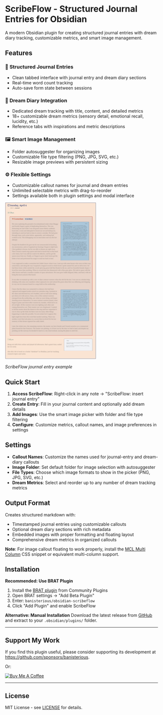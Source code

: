 # ScribeFlow - Structured Journal Entries for Obsidian

A modern Obsidian plugin for creating structured journal entries with dream diary tracking, customizable metrics, and smart image management.

## Features

### 📝 **Structured Journal Entries**
- Clean tabbed interface with journal entry and dream diary sections
- Real-time word count tracking
- Auto-save form state between sessions

### 🌙 **Dream Diary Integration**
- Dedicated dream tracking with title, content, and detailed metrics
- 18+ customizable dream metrics (sensory detail, emotional recall, lucidity, etc.)
- Reference tabs with inspirations and metric descriptions

### 🖼️ **Smart Image Management**
- Folder autosuggester for organizing images
- Customizable file type filtering (PNG, JPG, SVG, etc.)
- Resizable image previews with persistent sizing

### ⚙️ **Flexible Settings**
- Customizable callout names for journal and dream entries
- Unlimited selectable metrics with drag-to-reorder
- Settings available both in plugin settings and modal interface

<p align="left">
  <img src="docs/images/scribeflow-journal-entry-01.png" alt="ScribeFlow journal entry example" width="300"/>
</p>

<p align="left"><em>ScribeFlow journal entry example</em></p>

## Quick Start

1. **Access ScribeFlow**: Right-click in any note → "ScribeFlow: insert journal entry"
2. **Create Entry**: Fill in your journal content and optionally add dream details
3. **Add Images**: Use the smart image picker with folder and file type filtering
4. **Configure**: Customize metrics, callout names, and image preferences in settings

## Settings

- **Callout Names**: Customize the names used for journal-entry and dream-diary callouts
- **Image Folder**: Set default folder for image selection with autosuggester
- **File Types**: Choose which image formats to show in the picker (PNG, JPG, SVG, etc.)
- **Dream Metrics**: Select and reorder up to any number of dream tracking metrics

## Output Format

Creates structured markdown with:
- Timestamped journal entries using customizable callouts
- Optional dream diary sections with rich metadata
- Embedded images with proper formatting and floating layout
- Comprehensive dream metrics in organized callouts

**Note**: For image callout floating to work properly, install the [MCL Multi Column](https://github.com/ckRobinson/multi-column-markdown) CSS snippet or equivalent multi-column support.

## Installation

**Recommended: Use BRAT Plugin**
1. Install the [BRAT plugin](https://github.com/TfTHacker/obsidian42-brat) from Community Plugins
2. Open BRAT settings → "Add Beta Plugin"
3. Enter: `banisterious/obsidian-scribeflow`
4. Click "Add Plugin" and enable ScribeFlow

**Alternative: Manual Installation**
Download the latest release from [GitHub](https://github.com/banisterious/obsidian-scribeflow/releases) and extract to your `.obsidian/plugins/` folder.

---

## Support My Work

If you find this plugin useful, please consider supporting its development at https://github.com/sponsors/banisterious.

Or:

<a href="https://www.buymeacoffee.com/banisterious" target="_blank"><img src="https://cdn.buymeacoffee.com/buttons/v2/default-yellow.png" alt="Buy Me A Coffee" style="height: 60px !important;width: 217px !important;" ></a>

---

## License

MIT License - see [LICENSE](LICENSE) for details.

